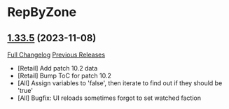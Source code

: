 # RepByZone

## [1.33.5](https://github.com/Myrroddin/repbyzone/tree/1.33.5) (2023-11-08)
[Full Changelog](https://github.com/Myrroddin/repbyzone/compare/1.33.4...1.33.5) [Previous Releases](https://github.com/Myrroddin/repbyzone/releases)

- [Retail] Add patch 10.2 data  
- [Retail] Bump ToC for patch 10.2  
- [All] Assign variables to 'false', then iterate to find out if they should be 'true'  
- [All] Bugfix: UI reloads sometimes forgot to set watched faction  
